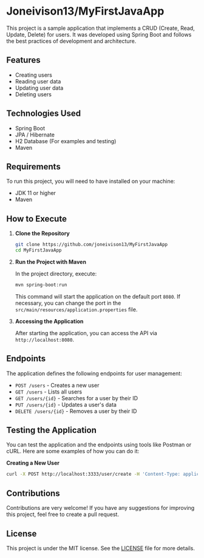 # Joneivison13/MyFirstJavaApp

This project is a sample application that implements a CRUD (Create, Read, Update, Delete) for users. It was developed using Spring Boot and follows the best practices of development and architecture.

## Features

- Creating users
- Reading user data
- Updating user data
- Deleting users

## Technologies Used

- Spring Boot
- JPA / Hibernate
- H2 Database (For examples and testing)
- Maven

## Requirements

To run this project, you will need to have installed on your machine:

- JDK 11 or higher
- Maven

## How to Execute

1. **Clone the Repository**

   ```bash
   git clone https://github.com/joneivison13/MyFirstJavaApp
   cd MyFirstJavaApp
   ```

2. **Run the Project with Maven**

   In the project directory, execute:

   ```bash
   mvn spring-boot:run
   ```

   This command will start the application on the default port `8080`. If necessary, you can change the port in the `src/main/resources/application.properties` file.

3. **Accessing the Application**

   After starting the application, you can access the API via `http://localhost:8080`.

## Endpoints

The application defines the following endpoints for user management:

- `POST /users` - Creates a new user
- `GET /users` - Lists all users
- `GET /users/{id}` - Searches for a user by their ID
- `PUT /users/{id}` - Updates a user's data
- `DELETE /users/{id}` - Removes a user by their ID

## Testing the Application

You can test the application and the endpoints using tools like Postman or cURL. Here are some examples of how you can do it:

**Creating a New User**

```bash
curl -X POST http://localhost:3333/user/create -H 'Content-Type: application/json' -d '{"name": "John Doe", "email": "john.doe@example.com", "password": "password"}'
```

## Contributions

Contributions are very welcome! If you have any suggestions for improving this project, feel free to create a pull request.

## License

This project is under the MIT license. See the [LICENSE](LICENSE) file for more details.
